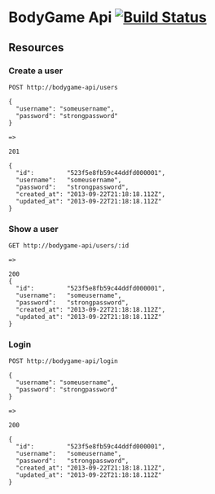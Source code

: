 # BodyGame Api [![Build Status](https://travis-ci.org/priscillaKW/bodygame-api.png)](https://travis-ci.org/priscillaKW/bodygame-api)

## Resources

### Create a user

    POST http://bodygame-api/users

    {
      "username": "someusername",
      "password": "strongpassword"
    }

    =>

    201

    {
      "id":         "523f5e8fb59c44ddfd000001",
      "username":   "someusername",
      "password":   "strongpassword",
      "created_at": "2013-09-22T21:18:18.112Z",
      "updated_at": "2013-09-22T21:18:18.112Z"
    }

### Show a user

    GET http://bodygame-api/users/:id

    =>

    200
    {
      "id":         "523f5e8fb59c44ddfd000001",
      "username":   "someusername",
      "password":   "strongpassword",
      "created_at": "2013-09-22T21:18:18.112Z",
      "updated_at": "2013-09-22T21:18:18.112Z"
    }

### Login

    POST http://bodygame-api/login

    {
      "username": "someusername",
      "password": "strongpassword"
    }

    =>

    200

    {
      "id":         "523f5e8fb59c44ddfd000001",
      "username":   "someusername",
      "password":   "strongpassword",
      "created_at": "2013-09-22T21:18:18.112Z",
      "updated_at": "2013-09-22T21:18:18.112Z"
    }

